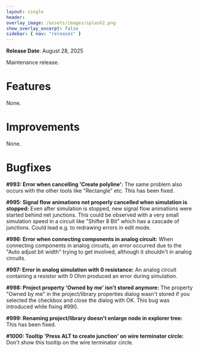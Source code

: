 ```yaml
---
layout: single
header:
overlay_image: /assets/images/splash2.png
show_overlay_excerpt: false
sidebar: { nav: "releases" }
---
```


**Release Date**: August 28, 2025

Maintenance release.

# Features

None.

# Improvements

None.

# Bugfixes

**#993: Error when cancelling 'Create polyline':** The same problem also occurs with the other tools like "Rectangle" etc. This has been fixed.

**#995: Signal flow animations not properly cancelled when simulation is stopped:** Even after simulation is stopped, new signal flow animations were started behind net junctions. This could be observed with a very small simulation speed in a circuit like "Shifter 8 Bit" which has a cascade of junctions. Could lead e.g. to redrawing errors in edit mode.

**#996: Error when connecting components in analog circuit:** When connecting components in analog circuits, an error occurred due to the "Auto adjust bit width" trying to get involved, although it shouldn't in analog circuits.

**#997: Error in analog simulation with 0 resistance:** An analog circuit containing a resistor with 0 Ohm produced an error during simulation.

**#998: Project property 'Owned by me' isn't stored anymore:** The property "Owned by me" in the project/library properties dialog wasn't stored if you selected the checkbox and close the dialog with OK. This bug was introduced while fixing #990.

**#999: Renaming project/library doesn't enlarge node in explorer tree:** This has been fixed.

**#1000: Tooltip 'Press ALT to create junction' on wire terminator circle:** Don't show this tooltip on the wire terminator circle.


